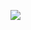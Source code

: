![](https://64.media.tumblr.com/992936d6432f1abcb37e062341d85143/45106c7b04818090-6a/s250x400/3461bb06f91f3aee45b3e5fb1c7d507948d2e469.gifv)
<!--
**ToasterTheFox/ToasterTheFox** is a ✨ _special_ ✨ repository because its `README.md` (this file) appears on your GitHub profile.

Here are some ideas to get you started:

- 🔭 I’m currently working on ...
- 🌱 I’m currently learning ...
- 👯 I’m looking to collaborate on ...
- 🤔 I’m looking for help with ...
- 💬 Ask me about ...
- 📫 How to reach me: ...
- 😄 Pronouns: ...
- ⚡ Fun fact: ...
-->
